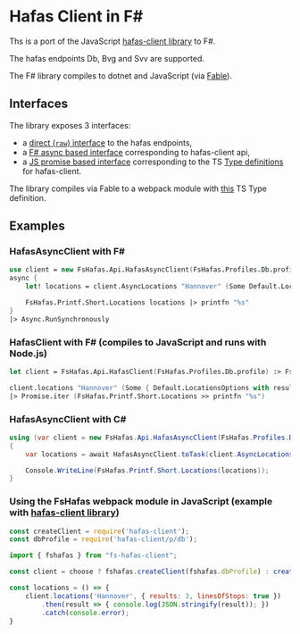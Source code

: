 # Hafas Client in F\#

Ths is a port of the JavaScript [hafas-client library](https://github.com/public-transport/hafas-client) to F#.

The hafas endpoints Db, Bvg and Svv are supported.

The F# library compiles to dotnet and JavaScript (via [Fable](https://github.com/fable-compiler/Fable)).

## Interfaces

The library exposes  3 interfaces:

- a [direct (`raw`) interface](reference/fshafas-api-hafasrawclient.html) to the hafas endpoints,
- a [F# async based interface](reference/fshafas-api-hafasasyncclient.html) corresponding to hafas-client api,
- a [JS promise based interface](reference/fshafas-client-hafasclient.html) corresponding to the TS [Type definitions](https://github.com/DefinitelyTyped/DefinitelyTyped/blob/master/types/hafas-client/index.d.ts) for hafas-client.

The library compiles via Fable to a webpack module with [this](https://github.com/bergmannjg/fshafas/blob/main/src/fshafas.fable.package/fs-hafas-client/fshafas.bundle.d.ts) TS Type definition.

## Examples

### HafasAsyncClient with F\#

```fsharp
use client = new FsHafas.Api.HafasAsyncClient(FsHafas.Profiles.Db.profile)
async {
    let! locations = client.AsyncLocations "Hannover" (Some Default.LocationsOptions)

    FsHafas.Printf.Short.Locations locations |> printfn "%s"
}
|> Async.RunSynchronously
```

### HafasClient with F\# (compiles to JavaScript and runs with Node.js)

```fsharp
let client = FsHafas.Api.HafasClient(FsHafas.Profiles.Db.profile) :> FsHafas.Client.HafasClient

client.locations "Hannover" (Some { Default.LocationsOptions with results = Some 3 })
|> Promise.iter (FsHafas.Printf.Short.Locations >> printfn "%s")
```

### HafasAsyncClient with C\#

```csharp
using (var client = new FsHafas.Api.HafasAsyncClient(FsHafas.Profiles.Db.profile))
{
    var locations = await HafasAsyncClient.toTask(client.AsyncLocations("Hannover", Default.LocationsOptions));

    Console.WriteLine(FsHafas.Printf.Short.Locations(locations));
}
```

### Using the FsHafas webpack module in JavaScript (example with [hafas-client library](https://github.com/public-transport/hafas-client))

```js
const createClient = require('hafas-client');
const dbProfile = require('hafas-client/p/db');

import { fshafas } from "fs-hafas-client";

const client = choose ? fshafas.createClient(fshafas.dbProfile) : createClient(dbProfile, 'agent');

const locations = () => {
    client.locations('Hannover', { results: 3, linesOfStops: true })
        .then(result => { console.log(JSON.stringify(result)); })
        .catch(console.error);
}
```
